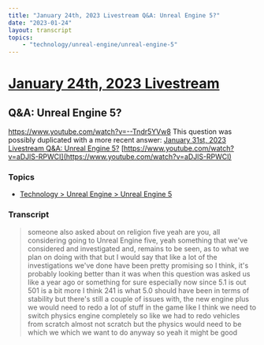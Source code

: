 ```yaml
---
title: "January 24th, 2023 Livestream Q&A: Unreal Engine 5?"
date: "2023-01-24"
layout: transcript
topics:
    - "technology/unreal-engine/unreal-engine-5"
---
```

# [January 24th, 2023 Livestream](../2023-01-24.md)
## Q&A: Unreal Engine 5?
https://www.youtube.com/watch?v=--Tndr5YVw8
This question was possibly duplicated with a more recent answer: [January 31st, 2023 Livestream Q&A: Unreal Engine 5?](./yt-aDJlS-RPWCI.md) [https://www.youtube.com/watch?v=aDJlS-RPWCI](https://www.youtube.com/watch?v=aDJlS-RPWCI)


### Topics
* [Technology > Unreal Engine > Unreal Engine 5](../topics/technology/unreal-engine/unreal-engine-5.md)

### Transcript

> someone also asked about on religion five yeah are you, all considering going to Unreal Engine five, yeah something that we've considered and investigated and, remains to be seen, as to what we plan on doing with that but I would say that like a lot of the investigations we've done have been pretty promising so I think, it's probably looking better than it was when this question was asked us like a year ago or something for sure especially now since 5.1 is out 501 is a bit more I think 241 is what 5.0 should have been in terms of stability but there's still a couple of issues with, the new engine plus we would need to redo a lot of stuff in the game like I think we need to switch physics engine completely so like we had to redo vehicles from scratch almost not scratch but the physics would need to be which we which we want to do anyway so yeah it might be good
